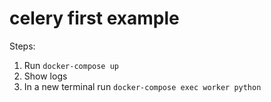 # celery first example

Steps:
1. Run `docker-compose up`
2. Show logs
3. In a new terminal run `docker-compose exec worker python`
